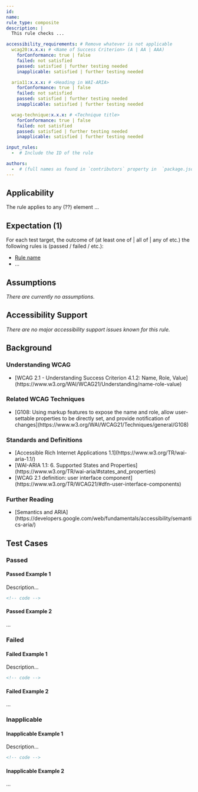 ```yaml
---
id:
name:
rule_type: composite
description: |
  This rule checks ...

accessibility_requirements: # Remove whatever is not applicable
  wcag20:x.x.x: # <Name of Success Criterion> (A | AA | AAA)
    forConformance: true | false
    failed: not satisfied
    passed: satisfied | further testing needed
    inapplicable: satisfied | further testing needed

  aria11:x.x.x: # <Heading in WAI-ARIA>
    forConformance: true | false
    failed: not satisfied
    passed: satisfied | further testing needed
    inapplicable: satisfied | further testing needed

  wcag-technique:x.x.x: # <Technique title>
    forConformance: true | false
    failed: not satisfied
    passed: satisfied | further testing needed
    inapplicable: satisfied | further testing needed

input_rules:
  -  # Include the ID of the rule

authors:
  -  # (full names as found in `contributors` property in  `package.json` - if not yet listed, please have authors added to the list)
---
```


## Applicability

The rule applies to any (??) element ...

## Expectation (1)

For each test target, the outcome of (at least one of | all of | any of etc.) the following rules is (passed / failed / etc.):

- [Rule name](relative_link_to_rule.html)
- ...

## Assumptions

_There are currently no assumptions._

## Accessibility Support

_There are no major accessibility support issues known for this rule._

## Background

<!-- Add an introduction, if you want to add further information not available on the pages you are linking to in this section. -->

### Understanding WCAG

<!-- Add links to understanding documents for all success criteria the rule maps to, either directly or through a composite rule. Remove if not applicable -->

- <!-- Example of a WCAG SC. REMOVE THIS LINK.--> [WCAG 2.1 - Understanding Success Criterion 4.1.2: Name, Role, Value](https://www.w3.org/WAI/WCAG21/Understanding/name-role-value)

### Related WCAG Techniques

<!-- Add links to related techniques. Remove if not applicable -->

- <!-- Example of a WCAG Technique. REMOVE THIS LINK. --> [G108: Using markup features to expose the name and role, allow user-settable properties to be directly set, and provide notification of changes](https://www.w3.org/WAI/WCAG21/Techniques/general/G108)

### Standards and Definitions

<!-- 
Add links to related specifications or definitions within those specifications. Remove if not applicable

- When linking to the entire specification, use the full name and number in the link text
- When linking to a section, use the abbreviated name and version number of the specification, as well as the chapter name and number
- When linking to a definition, use the abbreviated name and version number of the specification, followed by "definition:" and the definition term
-->

- <!-- Example of a w3 standard. REMOVE THIS LINK. --> [Accessible Rich Internet Applications 1.1](https://www.w3.org/TR/wai-aria-1.1/)
- <!-- Example of a w3 standard direct heading link. REMOVE THIS LINK. --> [WAI-ARIA 1.1: 6. Supported States and Properties](https://www.w3.org/TR/wai-aria/#states_and_properties)
- <!-- Example of a WCAG definition. REMOVE THIS LINK. --> [WCAG 2.1 definition: user interface component](https://www.w3.org/TR/WCAG21/#dfn-user-interface-components)

### Further Reading

<!-- Add links to related articles, blog posts, tools, other test suites, etc. Use the title of the article as a link text. Remove if not applicable -->

- <!-- Example of an article. REMOVE THIS LINK. -->[Semantics and ARIA](https://developers.google.com/web/fundamentals/accessibility/semantics-aria/)

## Test Cases

### Passed

#### Passed Example 1

Description...

```html
<!-- code -->
```

#### Passed Example 2

...

### Failed

#### Failed Example 1

Description...

```html
<!-- code -->
```

#### Failed Example 2

...

### Inapplicable

#### Inapplicable Example 1

Description...

```html
<!-- code -->
```

#### Inapplicable Example 2

...
